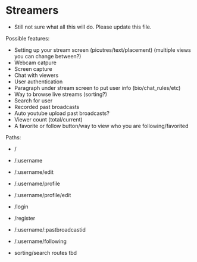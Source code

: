 Streamers
=========

* Still not sure what all this will do. Please update this file.

Possible features:
 - Setting up your stream screen (picutres/text/placement) (multiple views you can change between?)
 - Webcam catpure
 - Screen capture
 - Chat with viewers
 - User authentication
 - Paragraph under stream screen to put user info (bio/chat_rules/etc)
 - Way to browse live streams (sorting?)
 - Search for user
 - Recorded past broadcasts
 - Auto youtube upload past broadcasts?
 - Viewer count (total/current)
 - A favorite or follow button/way to view who you are following/favorited
 

Paths: 
 - /
 - /:username
 - /:username/edit
 - /:username/profile
 - /:username/profile/edit
 - /login
 - /register
 - /:username/:pastbroadcastid
 - /:username/following

 - sorting/search routes tbd